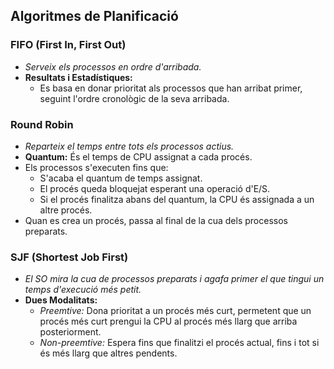 ## Algoritmes de Planificació

### FIFO (First In, First Out)
- *Serveix els processos en ordre d'arribada.*
- **Resultats i Estadístiques:** 
  - Es basa en donar prioritat als processos que han arribat primer, seguint l'ordre cronològic de la seva arribada.

### Round Robin
- *Reparteix el temps entre tots els processos actius.*
- **Quantum:** És el temps de CPU assignat a cada procés.
- Els processos s'executen fins que:
  - S'acaba el quantum de temps assignat.
  - El procés queda bloquejat esperant una operació d'E/S.
  - Si el procés finalitza abans del quantum, la CPU és assignada a un altre procés.
- Quan es crea un procés, passa al final de la cua dels processos preparats.

### SJF (Shortest Job First)
- *El SO mira la cua de processos preparats i agafa primer el que tingui un temps d'execució més petit.*
- **Dues Modalitats:**
  - *Preemtive:* Dona prioritat a un procés més curt, permetent que un procés més curt prengui la CPU al procés més llarg que arriba posteriorment.
  - *Non-preemtive:* Espera fins que finalitzi el procés actual, fins i tot si és més llarg que altres pendents.
